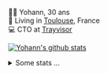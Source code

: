 <p>
  👨🏻 <bold>Yohann</bold>, 30 ans<br/>
  💼 Living in <a href="https://www.google.com/maps?q=toulouse">Toulouse</a>, France<br/>
  💻 CTO at <a href="https://trayvisor.com/">Trayvisor</a><br/>
</p>

<a href="https://github.com/anuraghazra/github-readme-stats"><img align="center" src="https://github-readme-stats-dviw-8taegaswk-yohann84ls-projects.vercel.app//api?username=yohann84L&show_icons=true&include_all_commits=true" alt="Yohann's github stats" /> </a>


<details>
  <summary>Some stats ...</summary><br/>
  

<!--START_SECTION:waka-->
![Code Time](http://img.shields.io/badge/Code%20Time-1%2C308%20hrs%2038%20mins-blue)

![Profile Views](http://img.shields.io/badge/Profile%20Views-0-blue)

**🐱 My GitHub Data** 

> 📦 441.0 kB Used in GitHub's Storage 
 > 
> 🏆 509 Contributions in the Year 2025
 > 
> 🚫 Not Opted to Hire
 > 
> 📜 26 Public Repositories 
 > 
> 🔑 21 Private Repositories 
 > 
**I'm an Early 🐤** 

```text
🌞 Morning                29790 commits       ███████░░░░░░░░░░░░░░░░░░   29.45 % 
🌆 Daytime                58715 commits       ███████████████░░░░░░░░░░   58.05 % 
🌃 Evening                12497 commits       ███░░░░░░░░░░░░░░░░░░░░░░   12.35 % 
🌙 Night                  151 commits         ░░░░░░░░░░░░░░░░░░░░░░░░░   00.15 % 
```
📅 **I'm Most Productive on Wednesday** 

```text
Monday                   19553 commits       █████░░░░░░░░░░░░░░░░░░░░   19.33 % 
Tuesday                  18989 commits       █████░░░░░░░░░░░░░░░░░░░░   18.77 % 
Wednesday                20600 commits       █████░░░░░░░░░░░░░░░░░░░░   20.37 % 
Thursday                 20493 commits       █████░░░░░░░░░░░░░░░░░░░░   20.26 % 
Friday                   19655 commits       █████░░░░░░░░░░░░░░░░░░░░   19.43 % 
Saturday                 738 commits         ░░░░░░░░░░░░░░░░░░░░░░░░░   00.73 % 
Sunday                   1125 commits        ░░░░░░░░░░░░░░░░░░░░░░░░░   01.11 % 
```


📊 **This Week I Spent My Time On** 

```text
🕑︎ Time Zone: Europe/Paris

💬 Programming Languages: 
Markdown                 57 mins             ███████████████░░░░░░░░░░   59.30 % 
Other                    21 mins             ██████░░░░░░░░░░░░░░░░░░░   22.64 % 
HTTP Request             17 mins             █████░░░░░░░░░░░░░░░░░░░░   18.06 % 

🔥 Editors: 
Zed                      1 hr 33 mins        ████████████████████████░   97.14 % 
Postman                  2 mins              █░░░░░░░░░░░░░░░░░░░░░░░░   02.86 % 

💻 Operating System: 
Mac                      1 hr 36 mins        █████████████████████████   100.00 % 
```

**I Mostly Code in Python** 

```text
Python                   26 repos            ██████████████░░░░░░░░░░░   55.32 % 
Jupyter Notebook         4 repos             ██░░░░░░░░░░░░░░░░░░░░░░░   08.51 % 
JavaScript               3 repos             ██░░░░░░░░░░░░░░░░░░░░░░░   06.38 % 
HTML                     2 repos             █░░░░░░░░░░░░░░░░░░░░░░░░   04.26 % 
Shell                    1 repo              █░░░░░░░░░░░░░░░░░░░░░░░░   02.13 % 
```




 Last Updated on 19/07/2025 00:44:39 UTC
<!--END_SECTION:waka-->
